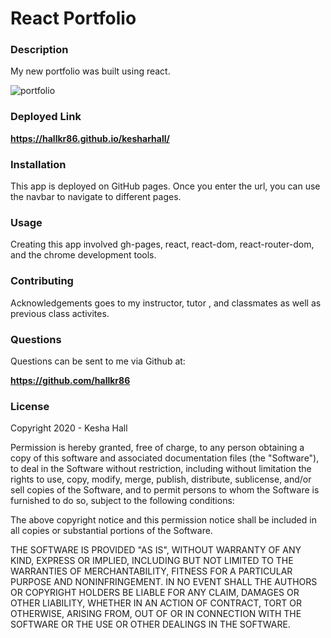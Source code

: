 # React Portfolio

### Description

My new portfolio was built using react.

![portfolio](https://user-images.githubusercontent.com/68657158/98336670-5507c600-1fd5-11eb-8140-0545fc5b9464.JPG)


### Deployed Link

**https://hallkr86.github.io/kesharhall/**


### Installation

This app is deployed on GitHub pages. Once you enter the url, you can use the navbar to navigate to different pages.

### Usage

Creating this app involved gh-pages, react, react-dom, react-router-dom, and the chrome development tools.

### Contributing

Acknowledgements goes to my instructor, tutor , and classmates as well as previous class activites.

### Questions

Questions can be sent to me via Github at:

**https://github.com/hallkr86**

### License

Copyright 2020 - Kesha Hall

Permission is hereby granted, free of charge, to any person obtaining a copy of this software and associated documentation files (the "Software"), to deal in the Software without restriction, including without limitation the rights to use, copy, modify, merge, publish, distribute, sublicense, and/or sell copies of the Software, and to permit persons to whom the Software is furnished to do so, subject to the following conditions:

The above copyright notice and this permission notice shall be included in all copies or substantial portions of the Software.

THE SOFTWARE IS PROVIDED "AS IS", WITHOUT WARRANTY OF ANY KIND, EXPRESS OR IMPLIED, INCLUDING BUT NOT LIMITED TO THE WARRANTIES OF MERCHANTABILITY, FITNESS FOR A PARTICULAR PURPOSE AND NONINFRINGEMENT. IN NO EVENT SHALL THE AUTHORS OR COPYRIGHT HOLDERS BE LIABLE FOR ANY CLAIM, DAMAGES OR OTHER LIABILITY, WHETHER IN AN ACTION OF CONTRACT, TORT OR OTHERWISE, ARISING FROM, OUT OF OR IN CONNECTION WITH THE SOFTWARE OR THE USE OR OTHER DEALINGS IN THE SOFTWARE.

